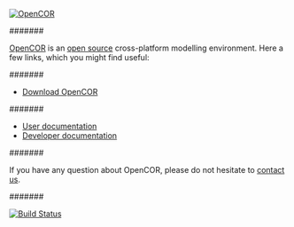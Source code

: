 [![OpenCOR](http://www.opencor.ws/res/pics/logo.png)](http://www.opencor.ws/)

#######

[OpenCOR](http://www.opencor.ws/) is an [open source](http://www.opencor.ws/user/licensing.html) cross-platform modelling environment. Here a few links, which you might find useful:

#######

  * [Download OpenCOR](http://www.opencor.ws/downloads/index.php)

#######

  * [User documentation](http://www.opencor.ws/user/index.html)
  * [Developer documentation](http://www.opencor.ws/developer/index.html)

#######

If you have any question about OpenCOR, please do not hesitate to [contact us](http://www.opencor.ws/user/contactUs.html).

#######

[![Build Status](https://travis-ci.org/opencor/opencor.png)](https://travis-ci.org/opencor/opencor)
